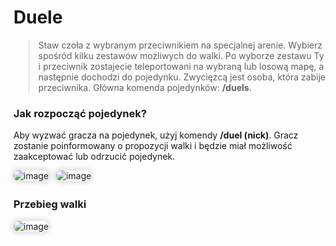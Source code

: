 <style>
img:not(.medium-zoom-image--opened):not(.navbar-link-icon) {
    max-width: 350px; /* Maksymalna szerokość */
    max-height: 300px; /* Maksymalna wysokość */
    width: auto; /* Automatyczna szerokość */
    height: auto; /* Automatyczna wysokość */
    object-fit: contain; /* Dopasowanie bez przycinania */
    margin: 0 8px 4px 0;
    box-shadow: 0 0 6px 4px rgba(0, 0, 0, .1);
    border-radius: 10px;
}
</style>

# Duele

> Staw czoła z wybranym przeciwnikiem na specjalnej arenie. Wybierz spośród kilku zestawów możliwych do walki. Po wyborze zestawu Ty i przeciwnik zostajecie teleportowani na wybraną lub losową mapę, a następnie dochodzi do pojedynku. Zwycięzcą jest osoba, która zabije przeciwnika. Główna komenda pojedynków: **/duels**.

### Jak rozpocząć pojedynek?

Aby wyzwać gracza na pojedynek, użyj komendy **/duel (nick)**. Gracz zostanie poinformowany o propozycji walki i będzie miał możliwość zaakceptować lub odrzucić pojedynek. 

![image](/pages/images/duels/duels-1.webp)
![image](/pages/images/duels/duels-2.webp)


### Przebieg walki
![image](/pages/images/duels/duels-combat.gif)